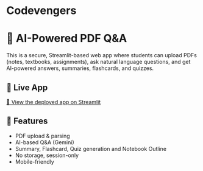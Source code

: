 # Codevengers
# 📘 AI-Powered PDF Q&A

This is a secure, Streamlit-based web app where students can upload PDFs (notes, textbooks, assignments), ask natural language questions, and get AI-powered answers, summaries, flashcards, and quizzes.

## 🚀 Live App

[🔗 View the deployed app on Streamlit](https://codevengers-j2wjej8fvfai6rteup4vmj.streamlit.app/)



## 🔧 Features

- PDF upload & parsing
- AI-based Q&A (Gemini)
- Summary, Flashcard, Quiz generation and Notebook Outline
- No storage, session-only
- Mobile-friendly
